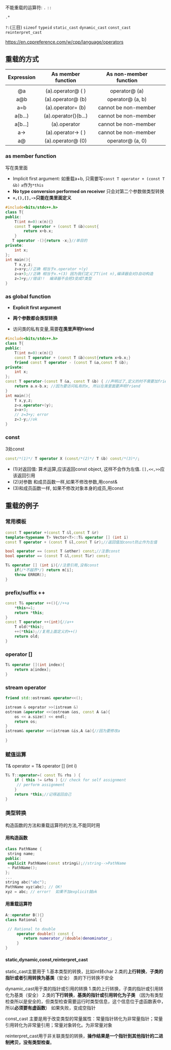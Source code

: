 不能重载的运算符: 
`.`  `::` 

 `.*`    

`?:`(三目) `sizeof` `typeid` `static_cast` `dynamic_cast` `const_cast` `reinterpret_cast`

https://en.cppreference.com/w/cpp/language/operators



## 重载的方式

| Expression |  As member function  | As non-member function |      |
| :--------: | :------------------: | :--------------------: | ---- |
|            |                      |                        |      |
|     @a     |  (a).operator@ ( )   |     operator@ (a)      |      |
|    a@b     |  (a).operator@ (b)   |    operator@ (a, b)    |      |
|    a=b     |  (a).operator= (b)   |  cannot be non-member  |      |
|  a(b...)   | (a).operator()(b...) |  cannot be non-member  |      |
|  a[b...]   | (a).operator[](b...) |  cannot be non-member  |      |
|    a->     |  (a).operator-> ( )  |  cannot be non-member  |      |
|     a@     |  (a).operator@ (0)   |    operator@ (a, 0)    |      |

### as member function

写在类里面  

- Implicit first argument: 如重载a+b, 只需要写`const T operator + (const T &b)`     `a`作为`*this`
- **No type conversion performed on receiver**  只会对第二个参数做类型转换
- **`=,(),[],->`只能在类里面定义**

```c++
#include<bits/stdc++.h>
class T{
public:
    T(int n=0):x(n){}
    const T operator + (const T &b)const{
        return x+b.x;
    }
   T operator -(){return -x;}//单目的
private:
    int x;
};
int main(){
    T x,y,z;
    z=x+y;//正确 相当于x.operator +(y)
    z=x+3;//正确 相当于x.+(3) 因为我们定义了T(int n),编译器会对3自动构造
    z=3+y;//错误!!  编译器不会把3变成T类型
}
```



### as global function

- **Explicit first argument**
- **两个参数都会类型转换**

- 访问类的私有变量,需要**在类里声明friend**

```c++
#include<bits/stdc++.h>
class T{
public:
    T(int n=0):x(n){}
    const T operator + (const T &b)const{return x+b.x;}
    friend const T operator - (const T &a,const T &b);
private:
    int x;
};
const T operator-(const T &a, const T &b) { //声明过了,定义的时不需要加friend
    return a.x-b.x; //因为要访问私有的x, 所以在类里面要声明friend
}
int main(){
    T x,y,z;
    z=x.operator+(y);
    z=x+3;
    // z=3+y; error
    z=3-y;//ok
}
```

### const

3处const

```c++
const/*(1)*/ T operator X (const/*(2)*/ T &b) const/*(3)*/;
```

- (1)对返回值:  算术运算,应该返回const object, 这样不会作为左值.   `[],<<,>>`应该返回引用
- (2)对参数  和成员函数一样,如果不修改参数,用const&
- (3)和成员函数一样, 如果不修改对象本身的成员,用const

## 重载的例子

### 常用模板

```c++
const T operator +(const T &l,const T &r)
template<typename T> Vector<T>::T& operator [] (int i)
const T operator + (const T &l,const T &r);//返回值加const防止作为左值

bool operator == (const T &other) const;//注意const
bool operator == (const T &l,const T&r) const;

T& operator [] (int i){//注意引用,没有const
    if(/*不越界*/) return m[i];
    throw ERROR();
}
```



### prefix/suffix ++

```c++
const T& operator ++(){//++a
    *this+=1;
    return *this;
}
const T operator ++(int){//a++
    T old(*this);
    ++(*this);//复用上面定义的++()
    return old;
}
```

### operator []

```c++
T& operator [](int index){
	return a[index];
}
```

### stream operator

```c++
friend std::ostream& operator<<();

istream & oeprator >>(istream &)
ostream &operator <<(ostream &os, const A &a){
    os << a.size() << endl;
    return os;
}
istream& operator >>(istream &is,A &a){//因为要修改a
	
}
```

### 赋值运算

T& operator =
T& operator [] (int i)


```c++
T& T::operator=( const T& rhs ) {
    if ( this != &rhs ) {// check for self assignment
     // perform assignment
    }
	return *this;//记得返回自己
}

```

### 类型转换

构造函数的方法和重载运算符的方法,不能同时用

#### 用构造函数 

```c++
class PathName {
 string name;
public:
 explicit PathName(const string&);//string-->PathName
 ~ PathName();
};
...
string abc("abc");
PathName xyz(abc); // OK!
xyz = abc; // error!  如果不加explicit就ok
```





#### 用重载运算符

```c++
A::operator B(){}
class Rational {

 // Rational to double
     operator double() const {
        return numerator_/(double)denominator_;
     }
} 
```

#### static,dynamic,const,reinterpret_cast

static_cast主要用于
1.基本类型的转换，比如int转char
2.类的**上行转换**，**子类的指针或者引用转换为基类**（安全）
类的下行转换不安全

dynamic_cast用于类的指针或引用的转换
1.类的上行转换，子类的指针或引用转化为基类（安全）
2.类的**下行转换**，**基类的指针或引用转化为子类**
（因为有类型检查所以是安全的，但类型检查需要运行时类型信息，这个信息位于虚函数表中，所以**必须要有虚函数**） 如果失败，变成空指针

const_cast 主要是用于改变类型的常量属性：常量指针转化为非常量指针；常量引用转化为非常量引用；常量对象转化。为非常量对象

reinterpret_cast用于非关联类型的转换，**操作结果是一个指针到其他指针的二进制拷贝，没有类型检查**。
